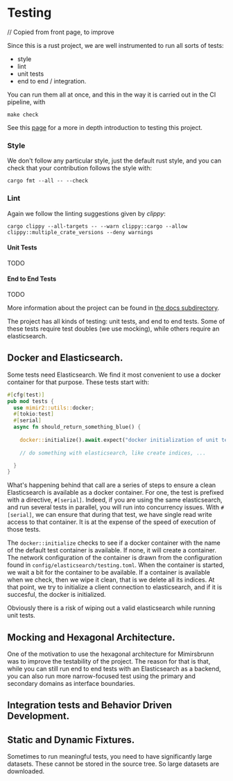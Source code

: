 # Testing

// Copied from front page, to improve

Since this is a rust project, we are well instrumented to run all sorts of tests:
* style
* lint
* unit tests
* end to end / integration.

You can run them all at once, and this in the way it is carried out in the CI pipeline, with 

```
make check
```

See this [page](/docs/testing.md) for a more in depth introduction to testing this project.

### Style

We don't follow any particular style, just the default rust style, and you can check that your
contribution follows the style with:

```
cargo fmt --all -- --check
```

### Lint

Again we follow the linting suggestions given by *clippy*:

```
cargo clippy --all-targets -- --warn clippy::cargo --allow clippy::multiple_crate_versions --deny warnings
```

#### Unit Tests

TODO

#### End to End Tests

TODO

More information about the project can be found in [the docs subdirectory](docs/README.md).

The project has all kinds of testing: unit tests, and end to end tests. Some of these
tests require test doubles (we use mocking), while others require an elasticsearch.

## Docker and Elasticsearch.

Some tests need Elasticsearch. We find it most convenient to use a docker container for that purpose.
These tests start with:

```rust
#[cfg(test)]
pub mod tests {
  use mimir2::utils::docker;
  #[tokio:test]
  #[serial]
  async fn should_return_something_blue() {
  
    docker::initialize().await.expect("docker initialization of unit test");
  
    // do something with elasticsearch, like create indices, ...

  }
}
```

What's happening behind that call are a series of steps to ensure a clean Elasticsearch is available
as a docker container. For one, the test is prefixed with a directive, `#[serial]`. Indeed, if you
are using the same elasticsearch, and run several tests in parallel, you will run into concurrency
issues. With `#[serial]`, we can ensure that during that test, we have single read write access to
that container. It is at the expense of the speed of execution of those tests.

The `docker::initialize` checks to see if a docker container with the name of the default test
container is available. If none, it will create a container. The network configuration of the
container is drawn from the configuration found in `config/elasticsearch/testing.toml`. When the
container is started, we wait a bit for the container to be available. If a container is available
when we check, then we wipe it clean, that is we delete all its indices. At that point, we try to
initialize a client connection to elasticsearch, and if it is succesful, the docker is initialized.

Obviously there is a risk of wiping out a valid elasticsearch while running unit tests.

## Mocking and Hexagonal Architecture.

One of the motivation to use the hexagonal architecture for Mimirsbrunn was to improve the
testability of the project. The reason for that is that, while you can still run end to end tests
with an Elasticsearch as a backend, you can also run more narrow-focused test using the primary and
secondary domains as interface boundaries.

## Integration tests and Behavior Driven Development.

## Static and Dynamic Fixtures.

Sometimes to run meaningful tests, you need to have significantly large datasets. These cannot be
stored in the source tree. So large datasets are downloaded.
